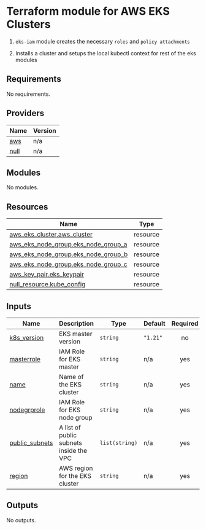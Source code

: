 # Terraform module for AWS EKS Clusters

1. `eks-iam` module creates the necessary `roles` and `policy attachments`

2. Installs a cluster and setups the local kubectl context for rest of the eks modules
<!-- BEGINNING OF PRE-COMMIT-TERRAFORM DOCS HOOK -->
## Requirements

No requirements.

## Providers

| Name | Version |
|------|---------|
| <a name="provider_aws"></a> [aws](#provider\_aws) | n/a |
| <a name="provider_null"></a> [null](#provider\_null) | n/a |

## Modules

No modules.

## Resources

| Name | Type |
|------|------|
| [aws_eks_cluster.aws_cluster](https://registry.terraform.io/providers/hashicorp/aws/latest/docs/resources/eks_cluster) | resource |
| [aws_eks_node_group.eks_node_group_a](https://registry.terraform.io/providers/hashicorp/aws/latest/docs/resources/eks_node_group) | resource |
| [aws_eks_node_group.eks_node_group_b](https://registry.terraform.io/providers/hashicorp/aws/latest/docs/resources/eks_node_group) | resource |
| [aws_eks_node_group.eks_node_group_c](https://registry.terraform.io/providers/hashicorp/aws/latest/docs/resources/eks_node_group) | resource |
| [aws_key_pair.eks_keypair](https://registry.terraform.io/providers/hashicorp/aws/latest/docs/resources/key_pair) | resource |
| [null_resource.kube_config](https://registry.terraform.io/providers/hashicorp/null/latest/docs/resources/resource) | resource |

## Inputs

| Name | Description | Type | Default | Required |
|------|-------------|------|---------|:--------:|
| <a name="input_k8s_version"></a> [k8s\_version](#input\_k8s\_version) | EKS master version | `string` | `"1.21"` | no |
| <a name="input_masterrole"></a> [masterrole](#input\_masterrole) | IAM Role for EKS master | `string` | n/a | yes |
| <a name="input_name"></a> [name](#input\_name) | Name of the EKS cluster | `string` | n/a | yes |
| <a name="input_nodegrprole"></a> [nodegrprole](#input\_nodegrprole) | IAM Role for EKS node group | `string` | n/a | yes |
| <a name="input_public_subnets"></a> [public\_subnets](#input\_public\_subnets) | A list of public subnets inside the VPC | `list(string)` | n/a | yes |
| <a name="input_region"></a> [region](#input\_region) | AWS region for the EKS cluster | `string` | n/a | yes |

## Outputs

No outputs.
<!-- END OF PRE-COMMIT-TERRAFORM DOCS HOOK -->

